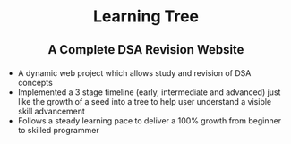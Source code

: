 # <p align="center">Learning Tree</p>

## <p align="center"> A Complete DSA Revision Website</p>
-  A dynamic web project which allows study and revision of DSA concepts <br/>
-  Implemented a 3 stage timeline (early, intermediate and advanced) just like the growth of a seed into a tree to 
help user understand a visible skill advancement <br/>
-  Follows a steady learning pace to deliver a 100% growth from beginner to skilled programmer <br/>
